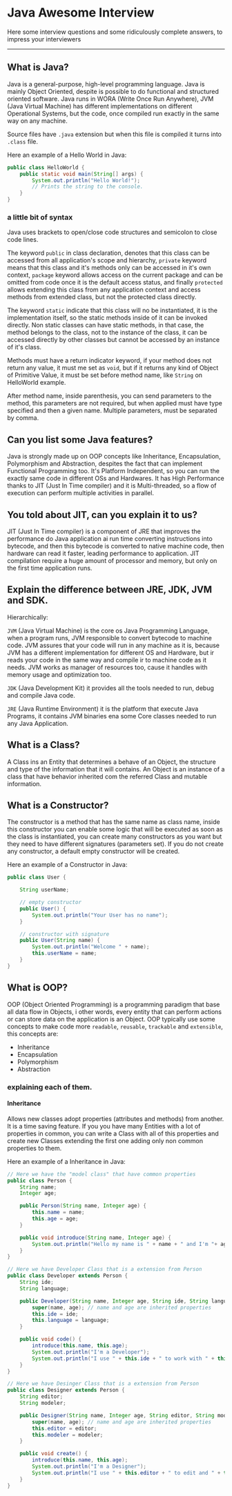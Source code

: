 # Java Awesome Interview

Here some interview questions and some ridiculously complete answers, to impress your interviewers

---

## What is Java?

Java is a general-purpose, high-level programming language. Java is mainly Object Oriented, despite is possible to do functional and structured oriented software.
Java runs in WORA (Write Once Run Anywhere), JVM (Java Virtual Machine) has different implementations on different Operational Systems, but the code, once compiled run exactly in the same way on any machine.

Source files have `.java` extension but when this file is compiled it turns into `.class` file.

Here an example of a Hello World in Java:

```Java
public class HelloWorld {
    public static void main(String[] args) {
        System.out.println("Hello World!");
        // Prints the string to the console.
    }
}
```

### a little bit of syntax

Java uses brackets to open/close code structures and semicolon to close code lines.

The keyword `public` in class declaration, denotes that this class can be accessed from all application's scope and hierarchy, `private` keyword means that this class and it's methods only can be accessed in it's own context, `package` keyword allows access on the current package and can be omitted from code once it is the default access status, and finally `protected` allows extending this class from any application context and access methods from extended class, but not the protected class directly.

The keyword `static` indicate that this class will no be instantiated, it is the implementation itself, so the static methods inside of it can be invoked directly. Non static classes can have static methods, in that case, the method belongs to the class, not to the instance of the class, it can be accessed directly by other classes but cannot be accessed by an instance of it's class.

Methods must have a return indicator keyword, if your method does not return any value, it must me set as `void`, but if it returns any kind of Object of Primitive Value, it must be set before method name, like `String` on HelloWorld example.

After method name, inside parenthesis, you can send parameters to the method, this parameters are not required, but when applied must have type specified and then a given name. Multiple parameters, must be separated by comma.

## Can you list some Java features?

Java is strongly made up on OOP concepts like Inheritance, Encapsulation, Polymorphism and Abstraction, despites the fact that can implement Functional Programming too. It's Platform Independent, so you can run the exactly same code in different OSs and Hardwares. It has High Performance thanks to JIT (Just In Time compiler) and it is Multi-threaded, so a flow of execution can perform multiple activities in parallel.

## You told about JIT, can you explain it to us?

JIT (Just In Time compiler) is a component of JRE that improves the performance do Java application ai run time converting instructions into bytecode, and then this bytecode is converted to native machine code, then hardware can read it faster, leading performance to application. JIT compilation require a huge amount of processor and memory, but only on the first time application runs.

## Explain the difference between JRE, JDK, JVM and SDK.

Hierarchically:

`JVM` (Java Virtual Machine) is the core os Java Programming Language, when a program runs, JVM responsible to convert bytecode to machine code. JVM assures that your code will run in any machine as it is, because JVM has a different implementation for different OS and Hardware, but ir reads your code in the same way and compile ir to machine code as it needs. JVM works as manager of resources too, cause it handles with memory usage and optimization too.

`JDK` (Java Development Kit) it provides all the tools needed to run, debug and compile Java code.

`JRE` (Java Runtime Environment) it is the platform that execute Java Programs, it contains JVM binaries ena some Core classes needed to run any Java Application.

## What is a Class?

A Class ins an Entity that determines a behave of an Object, the structure and type of the information that it will contains. An Object is an instance of a class that have behavior inherited com the referred Class and mutable information.

## What is a Constructor?

The constructor is a method that has the same name as class name, inside this constructor you can enable some logic that will be executed as soon as the class is instantiated, you can create many constructors as you want but they need to have different signatures (parameters set). If you do not create any constructor, a default empty constructor will be created.

Here an example of a Constructor in Java:

```Java
public class User {

    String userName;

    // empty constructor
    public User() {
        System.out.println("Your User has no name");
    }

    // constructor with signature
    public User(String name) {
        System.out.println("Welcome " + name);
        this.userName = name;
    }
}
```

## What is OOP?

OOP (Object Oriented Programming) is a programming paradigm that base all data flow in Objects, i other words, every entity that can perform actions or can store data on the application is an Object. OOP typically use some concepts to make code more `readable`, `reusable`, `trackable` and `extensible`, this concepts are:

- Inheritance
- Encapsulation
- Polymorphism
- Abstraction

### explaining each of them.

#### Inheritance

Allows new classes adopt properties (attributes and methods) from another. It is a time saving feature. If you you have many Entities with a lot of properties in common, you can write a Class with all of this properties and create new Classes extending the first one adding only non common properties to them.

Here an example of a Inheritance in Java:

```Java
// Here we have the "model class" that have common properties
public class Person {
    String name;
    Integer age;

    public Person(String name, Integer age) {
        this.name = name;
        this.age = age;
    }

    public void introduce(String name, Integer age) {
        System.out.println("Hello my name is " + name + " and I'm "+ age);
    }
}
```

```Java
// Here we have Developer Class that is a extension from Person
public class Developer extends Person {
    String ide;
    String language;

    public Developer(String name, Integer age, String ide, String language) {
        super(name, age); // name and age are inherited properties
        this.ide = ide;
        this.language = language;
    }

    public void code() {
        introduce(this.name, this.age);
        System.out.println("I'm a Developer");
        System.out.println("I use " + this.ide + " to work with " + this.language);
    }
}
```

```Java
// Here we have Desinger Class that is a extension from Person
public class Designer extends Person {
    String editor;
    String modeler;

    public Designer(String name, Integer age, String editor, String modeler) {
        super(name, age); // name and age are inherited properties
        this.editor = editor;
        this.modeler = modeler;
    }

    public void create() {
        introduce(this.name, this.age);
        System.out.println("I'm a Designer");
        System.out.println("I use " + this.editor + " to edit and " + this.modeler + " to create prototypes.");
    }
}
```
